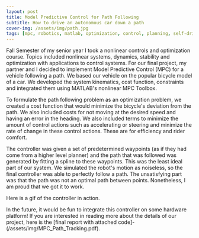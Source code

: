 ```yaml
---
layout: post
title: Model Predictive Control for Path Following
subtitle: How to drive an autonomous car down a path
cover-img: /assets/img/path.jpg
tags: [mpc, robotics, matlab, optimization, control, planning, self-driving]
---
```


Fall Semester of my senior year I took a nonlinear controls and optimization course. Topics included nonlinear systems, dynamics, stability and optimization with applications to control systems. For our final project, my partner and I decided to implement Model Predictive Control (MPC) for a vehicle following a path. We based our vehicle on the popular bicycle model of a car. We developed the system kinematics, cost function, constraints and integrated them using MATLAB's nonlinear MPC Toolbox.

To formulate the path following problem as an optimization problem, we created a cost function that would minimize the bicycle's deviation from the path. We also included costs for not moving at the desired speed and having an error in the heading. We also included terms to minimize the amount of control actions such as accelerating or steering and minimize the rate of change in these control actions. These are for efficiency and rider comfort.

The controller was given a set of predetermined waypoints (as if they had come from a higher level planner) and the path that was followed was generated by fitting a spline to these waypoints. This was the least ideal part of our system. We simulated the robot's motion as noiseless, so the final controller was able to perfectly follow a path. The unsatisfying part was that the path was not an optimal path between points. Nonetheless, I am proud that we got it to work. 

Here is a gif of the controller in action. 

In the future, it would be fun to integrate this controller on some hardware platform!
If you are interested in reading more about the details of our project, here is the [final report with attached code]-(/assets/img/MPC_Path_Tracking.pdf).

